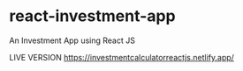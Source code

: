 # react-investment-app
An Investment App using React JS

LIVE VERSION 
https://investmentcalculatorreactjs.netlify.app/
